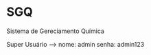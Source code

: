 # SGQ
Sistema de Gereciamento Química

Super Usuário --> nome: admin
                  senha: admin123
